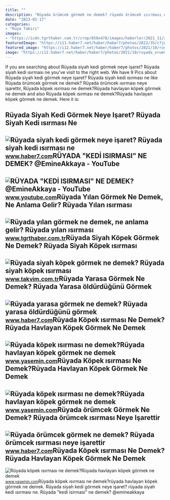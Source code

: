 ```yaml
---
title: ""
description: "Rüyada örümcek görmek ne demek? rüyada örümcek ısırması neye işarettir"
date: "2023-02-17"
categories:
- "Ruya Tabiri"
images:
- "https://icdn.tgrthaber.com.tr/crop/850x478/images/haberler/2021_11/xbuyuk/ruyada-yilan-gormek-ne-demek-ne-anlama-gelir-ruyada-yilan-isirmasi--1636209017.jpg"
featuredImage: "https://i11.haber7.net/haber/haber7/photos/2022/35/c7jAa_1662036354_9128.jpg"
featured_image: "https://i12.haber7.net/haber/haber7/photos/2021/10/ruyada_orumcek_surusu_gormek_ne_demek_ruyada_orumcek_isirmasi_1615551639_8786.jpg"
image: "https://i12.haber7.net/haber/haber7/photos/2021/10/ruyada_orumcek_surusu_gormek_ne_demek_ruyada_orumcek_isirmasi_1615551639_8786.jpg"
---
```


If you are searching about Rüyada siyah kedi görmek neye işaret? Rüyada siyah kedi ısırması ne you've visit to the right web. We have 9 Pics about Rüyada siyah kedi görmek neye işaret? Rüyada siyah kedi ısırması ne like Rüyada örümcek görmek ne demek? Rüyada örümcek ısırması neye işarettir, Rüyada köpek ısırması ne demek?Rüyada havlayan köpek görmek ne demek and also Rüyada köpek ısırması ne demek?Rüyada havlayan köpek görmek ne demek. Here it is:

Rüyada Siyah Kedi Görmek Neye Işaret? Rüyada Siyah Kedi ısırması Ne
-------------------------------------------------------------------

 ![Rüyada siyah kedi görmek neye işaret? Rüyada siyah kedi ısırması ne](https://i20.haber7.net/resize/1240x720/haber/haber7/photos/2021/24/ruyada_siyah_kedi_gormek_neye_isaret_ruyada_siyah_kedi_isirmasi_ne_demek_1623733663_2854.jpg) <small>www.haber7.com</small>RÜYADA "KEDİ ISIRMASI" NE DEMEK? @EmineAkkaya - YouTube
-------------------------------------------------------

 ![RÜYADA "KEDİ ISIRMASI" NE DEMEK? @EmineAkkaya - YouTube](https://i.ytimg.com/vi/gK3UdqLejc4/maxresdefault.jpg?sqp=-oaymwEmCIAKENAF8quKqQMa8AEB-AH0CYAC0AWKAgwIABABGGUgVihHMA8=&rs=AOn4CLBVcNN41okX7qM5MWphpGayR__TKA) <small>www.youtube.com</small>Rüyada Yılan Görmek Ne Demek, Ne Anlama Gelir? Rüyada Yılan ısırması
--------------------------------------------------------------------

 ![Rüyada yılan görmek ne demek, ne anlama gelir? Rüyada yılan ısırması](https://icdn.tgrthaber.com.tr/crop/850x478/images/haberler/2021_11/xbuyuk/ruyada-yilan-gormek-ne-demek-ne-anlama-gelir-ruyada-yilan-isirmasi--1636209017.jpg) <small>www.tgrthaber.com.tr</small>Rüyada Siyah Köpek Görmek Ne Demek? Rüyada Siyah Köpek ısırması
---------------------------------------------------------------

 ![Rüyada siyah köpek görmek ne demek? Rüyada siyah köpek ısırması](https://iatkv.tmgrup.com.tr/21a336/616/321/0/0/710/369?u=https:%2f%2fitkv.tmgrup.com.tr%2f2020%2f10%2f16%2fruyada-siyah-kopek-gormek-ne-demek-ruyada-siyah-kopek-isirmasi-tabirleri-1602851928499.jpg) <small>www.takvim.com.tr</small>Rüyada Yarasa Görmek Ne Demek? Rüyada Yarasa öldürdüğünü Görmek
---------------------------------------------------------------

 ![Rüyada yarasa görmek ne demek? Rüyada yarasa öldürdüğünü görmek](https://i20.haber7.net/resize/1280x720/haber/haber7/photos/2022/09/ruyada_yarasa_gormek_ne_demek_ruyada_yarasa_isirmasi_1646306264_7084.jpg) <small>www.haber7.com</small>Rüyada Köpek ısırması Ne Demek?Rüyada Havlayan Köpek Görmek Ne Demek
--------------------------------------------------------------------

 ![Rüyada köpek ısırması ne demek?Rüyada havlayan köpek görmek ne demek](https://i11.haber7.net/haber/haber7/photos/2022/35/igjg5_1662036100_8072.jpg) <small>www.yasemin.com</small>Rüyada Köpek ısırması Ne Demek?Rüyada Havlayan Köpek Görmek Ne Demek
--------------------------------------------------------------------

 ![Rüyada köpek ısırması ne demek?Rüyada havlayan köpek görmek ne demek](https://i20.haber7.net/resize/1300x788/haber/haber7/photos/2022/35/ruyada_kopek_isirmasi_ne_demek_ruyada_kopek_pesinden_kosmasi_ne_anlama_gelir_1661953194_2675.jpg) <small>www.yasemin.com</small>Rüyada örümcek Görmek Ne Demek? Rüyada örümcek ısırması Neye Işarettir
----------------------------------------------------------------------

 ![Rüyada örümcek görmek ne demek? Rüyada örümcek ısırması neye işarettir](https://i12.haber7.net/haber/haber7/photos/2021/10/ruyada_orumcek_surusu_gormek_ne_demek_ruyada_orumcek_isirmasi_1615551639_8786.jpg) <small>www.haber7.com</small>Rüyada Köpek ısırması Ne Demek?Rüyada Havlayan Köpek Görmek Ne Demek
--------------------------------------------------------------------

 ![Rüyada köpek ısırması ne demek?Rüyada havlayan köpek görmek ne demek](https://i11.haber7.net/haber/haber7/photos/2022/35/c7jAa_1662036354_9128.jpg) <small>www.yasemin.com</small>Rüyada köpek ısırması ne demek?rüyada havlayan köpek görmek ne demek. Rüyada siyah kedi görmek neye işaret? rüyada siyah kedi ısırması ne. Rüyada "kedi̇ isirmasi" ne demek? @emineakkaya
